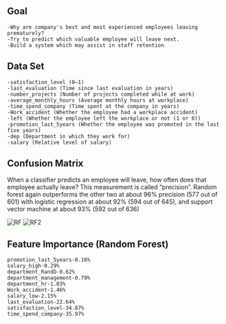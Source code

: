 ## Goal

```
-Why are company's best and most experienced employees leaving prematurely?
-Try to predict which valuable employee will leave next.
-Build a system which may assist in staff retention
```

## Data Set

```
-satisfaction_level (0–1)
-last_evaluation (Time since last evaluation in years)
-number_projects (Number of projects completed while at work)
-average_monthly_hours (Average monthly hours at workplace)
-time_spend_company (Time spent at the company in years)
-Work_accident (Whether the employee had a workplace accident)
-left (Whether the employee left the workplace or not (1 or 0))
-promotion_last_5years (Whether the employee was promoted in the last five years)
-dep (Department in which they work for)
-salary (Relative level of salary)
```
## Confusion Matrix
When a classifier predicts an employee will leave, how often does that employee actually leave? This measurement is called “precision”. Random forest again outperforms the other two at about 96% precision (577 out of 601) with logistic regression at about 92% (594 out of 645), and support vector machine at about 93% (592 out of 636)

![RF](https://user-images.githubusercontent.com/16623583/57764556-faedb380-7703-11e9-9113-fc783d9f70c4.JPG)
![RF2](https://user-images.githubusercontent.com/16623583/57764558-fcb77700-7703-11e9-83c1-3d86719e5cc5.JPG)




## Feature Importance (Random Forest)
```
promotion_last_5years-0.16%
salary_high-0.29%
department_RandD-0.62%
department_management-0.79%
department_hr-1.03%
Work_accident-1.46%
salary_low-2.15%
last_evaluation-22.64%
satisfaction_level-34.87%
time_spend_company-35.97%
```
